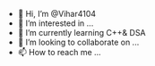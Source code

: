 - 👋 Hi, I’m @Vihar4104
- 👀 I’m interested in ...
- 🌱 I’m currently learning C++& DSA
- 💞️ I’m looking to collaborate on ...
- 📫 How to reach me ...

<!---
Vihar4104/Vihar4104 is a ✨ special ✨ repository because its `README.md` (this file) appears on your GitHub profile.
You can click the Preview link to take a look at your changes.
--->
